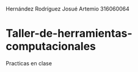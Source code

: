 Hernández Rodríguez Josué Artemio
316060064
# Taller-de-herramientas-computacionales
Practicas en clase

